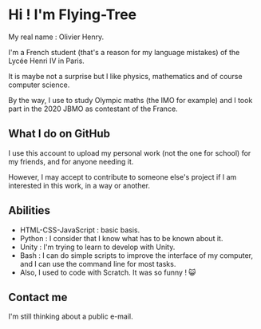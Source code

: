 <!---
Flying-Tree/Flying-Tree is a ✨ special ✨ repository because its `README.md` (this file) appears on your GitHub profile.
You can click the Preview link to take a look at your changes.
--->

# Hi ! I'm Flying-Tree

My real name : Olivier Henry.

I'm a French student (that's a reason for my language mistakes) of the Lycée Henri IV in Paris.

It is maybe not a surprise but I like physics, mathematics and of course computer science.

By the way, I use to study Olympic maths (the IMO for example) and I took part in the 2020 JBMO as contestant of the France.

## What I do on GitHub

I use this account to upload my personal work (not the one for school) for my friends, and for anyone needing it.

However, I may accept to contribute to someone else's project if I am interested in this work, in a way or another.

## Abilities

- HTML-CSS-JavaScript : basic basis.
- Python : I consider that I know what has to be known about it.
- Unity : I'm trying to learn to develop with Unity.
- Bash : I can do simple scripts to improve the interface of my computer, and I can use the command line for most tasks.
- Also, I used to code with Scratch. It was so funny ! 😺

## Contact me

I'm still thinking about a public e-mail.
